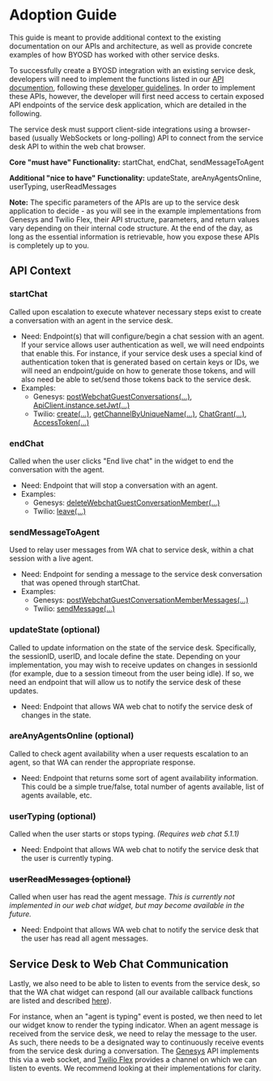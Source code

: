 # Adoption Guide
This guide is meant to provide additional context to the existing documentation on our APIs and architecture, as well as provide concrete examples of how BYOSD has worked with other service desks.

To successfully create a BYOSD integration with an existing service desk, developers will need to implement the functions listed in our [API documention](./API.md), following these [developer guidelines](./STEPS.md). In order to implement these APIs, however, the developer will first need access to certain exposed API endpoints of the service desk application, which are detailed in the following.

The service desk must support client-side integrations using a browser-based (usually WebSockets or long-polling) API to connect from the service desk API to within the web chat browser.

**Core "must have" Functionality:** startChat, endChat, sendMessageToAgent

**Additional "nice to have" Functionality:** updateState, areAnyAgentsOnline, userTyping, userReadMessages

**Note:** The specific parameters of the APIs are up to the service desk application to decide - as you will see in the example implementations from Genesys and Twilio Flex, their API structure, parameters, and return values vary depending on their internal code structure. At the end of the day, as long as the essential information is retrievable, how you expose these APIs is completely up to you.

## API Context
### startChat
Called upon escalation to execute whatever necessary steps exist to create a conversation with an agent in the service desk.
- Need: Endpoint(s) that will configure/begin a chat session with an agent. If your service allows user authentication as well, we will need endpoints that enable this. For instance, if your service desk uses a special kind of authentication token that is generated based on certain keys or IDs, we will need an endpoint/guide on how to generate those tokens, and will also need be able to set/send those tokens back to the service desk.
- Examples:
   * Genesys: [postWebchatGuestConversations(...)](https://developer.mypurecloud.com/api/rest/client-libraries/javascript-guest/WebChatApi.html#createwebchatconversationresponse_postwebchatguestconversations_body_), [ApiClient.instance.setJwt(...)](https://developer.mypurecloud.com/api/rest/client-libraries/javascript/#authentication)
   * Twilio: [create(...)](https://www.twilio.com/docs/flex/developer/messaging/api/chat-channel?code-sample=code-create-channel&code-language=Java&code-sdk-version=8.x), [getChannelByUniqueName(...)](../src/flex/webChat/client/src/twilioFlex.ts#L64), [ChatGrant(...)](../src/flex/webChat/server/src/routes/auth.ts#L60), [AccessToken(...)](../src/flex/webChat/server/src/routes/auth.ts#L67)

### endChat
Called when the user clicks "End live chat" in the widget to end the conversation with the agent.
- Need: Endpoint that will stop a conversation with an agent.
- Examples:
   * Genesys: [deleteWebchatGuestConversationMember(...)](https://developer.mypurecloud.com/api/rest/client-libraries/javascript-guest/WebChatApi.html#deleteWebchatGuestConversationMember)
   * Twilio: [leave(...)](../src/flex/webChat/client/src/twilioFlex.ts#L176)

### sendMessageToAgent
Used to relay user messages from WA chat to service desk, within a chat session with a live agent.
- Need: Endpoint for sending a message to the service desk conversation that was opened through startChat.
- Examples:
   * Genesys: [postWebchatGuestConversationMemberMessages(...)](https://developer.mypurecloud.com/api/rest/client-libraries/javascript-guest/WebChatApi.html#webchatmessage_postwebchatguestconversationmembermessages_conversationid__memberid__body_)
   * Twilio: [sendMessage(...)](../src/flex/webChat/client/src/twilioFlex.ts#L195)

### updateState (optional)
Called to update information on the state of the service desk. Specifically, the sessionID, userID, and locale define the state. Depending on your implementation, you may wish to receive updates on changes in sessionId (for example, due to a session timeout from the user being idle). If so, we need an endpoint that will allow us to notify the service desk of these updates.
- Need: Endpoint that allows WA web chat to notify the service desk of changes in the state.

### areAnyAgentsOnline (optional)
Called to check agent availability when a user requests escalation to an agent, so that WA can render the appropriate response.
- Need: Endpoint that returns some sort of agent availability information. This could be a simple true/false, total number of agents available, list of agents available, etc.

### userTyping (optional)
Called when the user starts or stops typing. _(Requires web chat 5.1.1)_ 
- Need: Endpoint that allows WA web chat to notify the service desk that the user is currently typing.

### ~~userReadMessages (optional)~~
Called when user has read the agent message. _This is currently not implemented in our web chat widget, but may become available in the future._
- Need: Endpoint that allows WA web chat to notify the service desk that the user has read all agent messages.

## Service Desk to Web Chat Communication
Lastly, we also need to be able to listen to events from the service desk, so that the WA chat widget can respond (all our available callback functions are listed and described [here](./API.md#service-desk-to-web-chat-communication)). 

For instance, when an "agent is typing" event is posted, we then need to let our widget know to render the typing indicator. When an agent message is received from the service desk, we need to relay the message to the user. As such, there needs to be a designated way to continuously receive events from the service desk during a conversation. The [Genesys](../src/genesys/webChat/client/src/genesysServiceDesk.ts) API implements this via a web socket, and [Twilio Flex](../src/flex/webChat/client/src/twilioFlex.ts) provides a channel on which we can listen to events. We recommend looking at their implementations for clarity.
